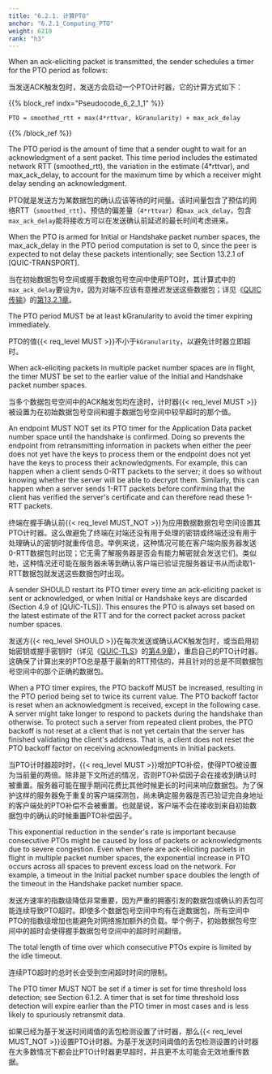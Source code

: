 ```yaml
---
title: "6.2.1. 计算PTO"
anchor: "6.2.1_Computing_PTO"
weight: 6210
rank: "h3"
---
```


When an ack-eliciting packet is transmitted, the sender schedules a timer for the PTO period as follows:

当发送ACK触发包时，发送方会启动一个PTO计时器，它的计算方式如下：

{{% block_ref
indx="Pseudocode_6_2_1_1" %}}

```
PTO = smoothed_rtt + max(4*rttvar, kGranularity) + max_ack_delay
```

{{% /block_ref %}}

The PTO period is the amount of time that a sender ought to wait for an acknowledgment of a sent packet. This time period includes the estimated network RTT (smoothed_rtt), the variation in the estimate (4*rttvar), and max_ack_delay, to account for the maximum time by which a receiver might delay sending an acknowledgment.

PTO就是发送方为某数据包的确认应该等待的时间量。该时间量包含了预估的网络RTT（`smoothed_rtt`）、预估的偏差量（`4*rttvar`）和`max_ack_delay`，包含`max_ack_delay`能将接收方可以在发送确认前延迟的最长时间考虑进来。

When the PTO is armed for Initial or Handshake packet number spaces, the max_ack_delay in the PTO period computation is set to 0, since the peer is expected to not delay these packets intentionally; see Section 13.2.1 of [QUIC-TRANSPORT].

当在初始数据包号空间或握手数据包号空间中使用PTO时，其计算式中的`max_ack_delay`要设为`0`，因为对端不应该有意推迟发送这些数据包；详见《[QUIC传输]()》的[第13.2.1章]()。

The PTO period MUST be at least kGranularity to avoid the timer expiring immediately.

PTO的值{{< req_level MUST >}}不小于`kGranularity`，以避免计时器立即超时。

When ack-eliciting packets in multiple packet number spaces are in flight, the timer MUST be set to the earlier value of the Initial and Handshake packet number spaces.

当多个数据包号空间中的ACK触发包均在途时，计时器{{< req_level MUST >}}被设置为在初始数据包号空间和握手数据包号空间中较早超时的那个值。

An endpoint MUST NOT set its PTO timer for the Application Data packet number space until the handshake is confirmed. Doing so prevents the endpoint from retransmitting information in packets when either the peer does not yet have the keys to process them or the endpoint does not yet have the keys to process their acknowledgments. For example, this can happen when a client sends 0-RTT packets to the server; it does so without knowing whether the server will be able to decrypt them. Similarly, this can happen when a server sends 1-RTT packets before confirming that the client has verified the server's certificate and can therefore read these 1-RTT packets.

终端在握手确认前{{< req_level MUST_NOT >}}为应用数据数据包号空间设置其PTO计时器。这么做避免了终端在对端还没有用于处理的密钥或终端还没有用于处理确认的密钥时就重传信息。举例来说，这种情况可能在客户端向服务器发送0-RTT数据包时出现；它无需了解服务器是否会有能力解密就会发送它们。类似地，这种情况还可能在服务器未等到确认客户端已验证完服务器证书从而读取1-RTT数据包就发送这些数据包时出现。

A sender SHOULD restart its PTO timer every time an ack-eliciting packet is sent or acknowledged, or when Initial or Handshake keys are discarded (Section 4.9 of [QUIC-TLS]). This ensures the PTO is always set based on the latest estimate of the RTT and for the correct packet across packet number spaces.

发送方{{< req_level SHOULD >}}在每次发送或确认ACK触发包时，或当启用初始密钥或握手密钥时（详见《[QUIC-TLS]()》的[第4.9章]()），重启自己的PTO计时器。这确保了计算出来的PTO总是基于最新的RTT预估的，并且针对的总是不同数据包号空间中的那个正确的数据包。

When a PTO timer expires, the PTO backoff MUST be increased, resulting in the PTO period being set to twice its current value. The PTO backoff factor is reset when an acknowledgment is received, except in the following case. A server might take longer to respond to packets during the handshake than otherwise. To protect such a server from repeated client probes, the PTO backoff is not reset at a client that is not yet certain that the server has finished validating the client's address. That is, a client does not reset the PTO backoff factor on receiving acknowledgments in Initial packets.

当PTO计时器超时时，{{< req_level MUST >}}增加PTO补偿，使得PTO被设置为当前量的两倍。除非是下文所述的情况，否则PTO补偿因子会在接收到确认时被重置。服务器可能在握手期间花费比其他时候更长的时间来响应数据包。为了保护这样的服务器免于重复的客户端探测包，尚未确定服务器是否已验证完自身地址的客户端处的PTO补偿不会被重置。也就是说，客户端不会在接收到来自初始数据包中的确认的时候重置PTO补偿因子。

This exponential reduction in the sender's rate is important because consecutive PTOs might be caused by loss of packets or acknowledgments due to severe congestion. Even when there are ack-eliciting packets in flight in multiple packet number spaces, the exponential increase in PTO occurs across all spaces to prevent excess load on the network. For example, a timeout in the Initial packet number space doubles the length of the timeout in the Handshake packet number space.

发送方速率的指数级降低非常重要，因为严重的拥塞引发的数据包或确认的丢包可能连续导致PTO超时。即使多个数据包号空间中均有在途数据包，所有空间中PTO的指数级增加也能避免对网络施加额外的负载。举个例子，初始数据包号空间中的超时会使得握手数据包号空间中的超时时间翻倍。

The total length of time over which consecutive PTOs expire is limited by the idle timeout.

连续PTO超时的总时长会受到空闲超时时间的限制。

The PTO timer MUST NOT be set if a timer is set for time threshold loss detection; see Section 6.1.2. A timer that is set for time threshold loss detection will expire earlier than the PTO timer in most cases and is less likely to spuriously retransmit data.

如果已经为基于发送时间阈值的丢包检测设置了计时器，那么{{< req_level MUST_NOT >}}设置PTO计时器。为基于发送时间阈值的丢包检测设置的计时器在大多数情况下都会比PTO计时器更早超时，并且更不太可能会无效地重传数据。
